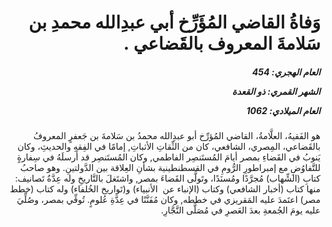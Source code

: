 <h1 dir="rtl">وَفاةُ القاضي المُؤَرِّخ أبي عبدِالله محمدِ بن سَلامةَ المعروف بالقَضاعي .</h1>

<h5 dir="rtl">العام الهجري:  454

الشهر القمري: ذو القعدة

العام الميلادي: 1062</h5>

<p dir="rtl">هو الفَقيهُ، العلَّامةُ، القاضي المُؤرِّخ أبو عبدِالله محمدُ بن سَلامةَ بن جَعفرٍ المعروفُ بالقَضاعي، المِصري، الشافعي، كان من الثِّقاتِ الأثباتِ, إمامًا في الفِقهِ والحديثِ، وكان يَنوبُ في القَضاءِ بمصر أيامَ المُستَنصِر الفاطمي, وكان المُستَنصِر قد أَرسلَهُ في سِفارةٍ للتَّفاوُضِ مع إمبراطورِ الرُّومِ في القسطنطينية بشأنِ العِلاقة بين الدَّولتينِ. وهو صاحبُ كتابِ (الشِّهاب) مُجرَّدًا ومُسنَدًا، وتَولَّى القَضاءَ بمصر, واشتَغلَ بالتَّاريخِ وله عِدَّةُ تَصانيف: منها كتاب (أخبار الشافعي) وكتاب (الإنباء عن  الأنبياء) و(تَواريخ الخُلفاء) وله كتاب (خطط مصر) اعتَمدَ عليه المَقريزي في خططه, وكان مُفَنَّنًا في عِدَّةِ عُلومٍ. تُوفِّي بمصر، وصُلِّيَ عليه يومَ الجُمعةِ بعدَ العَصرِ في مُصَلَّى النَّجَّارِ.</p></br>
